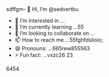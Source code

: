 sdffgm- 👋 Hi, I’m @sedvertbu
- 👀 I’m interested in ...
- 🌱 I’m currently learning ...55
- 💞️ I’m looking to collaborate on ...
- 📫 How to reach me ...55fghfdslioio;
- 😄 Pronouns: ...665rew855563
- ⚡ Fun fact: ...vxzc26
23
<!---dfdsf
sedvertbu/sedvertbu is a ✨ special ✨ repository because its `README.md` (this file) acxxppears on your GitHub profile.
You can click the Preview link to take a look at your changes.5581
--->
6454

